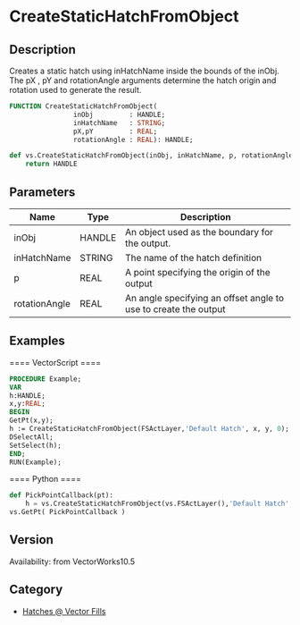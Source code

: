 # CreateStaticHatchFromObject

## Description
Creates a static hatch using inHatchName inside the bounds of the inObj.  The pX , pY and rotationAngle arguments determine the hatch origin and rotation used to generate the result.

```pascal
FUNCTION CreateStaticHatchFromObject(
				inObj         : HANDLE;
				inHatchName   : STRING;
				pX,pY         : REAL;
				rotationAngle : REAL): HANDLE;
```

```python
def vs.CreateStaticHatchFromObject(inObj, inHatchName, p, rotationAngle):
    return HANDLE
```

## Parameters
|Name|Type|Description|
|---|---|---|
|inObj|HANDLE|An object used as the boundary for the output.|
|inHatchName|STRING|The name of the hatch definition|
|p|REAL|A point specifying the origin of the output|
|rotationAngle|REAL|An angle specifying an offset angle to use to create the output|

## Examples
==== VectorScript ====
```pascal
PROCEDURE Example;
VAR
h:HANDLE;
x,y:REAL;
BEGIN
GetPt(x,y);
h := CreateStaticHatchFromObject(FSActLayer,'Default Hatch', x, y, 0);
DSelectAll;
SetSelect(h);
END;
RUN(Example);
```
==== Python ====
```python
def PickPointCallback(pt):
	h = vs.CreateStaticHatchFromObject(vs.FSActLayer(),'Default Hatch', pt[0], pt[1], 0)
vs.GetPt( PickPointCallback )
```

## Version
Availability: from VectorWorks10.5

## Category
* [Hatches @ Vector Fills](../Categories/Hatches%20-%20Vector%20Fills.md)
